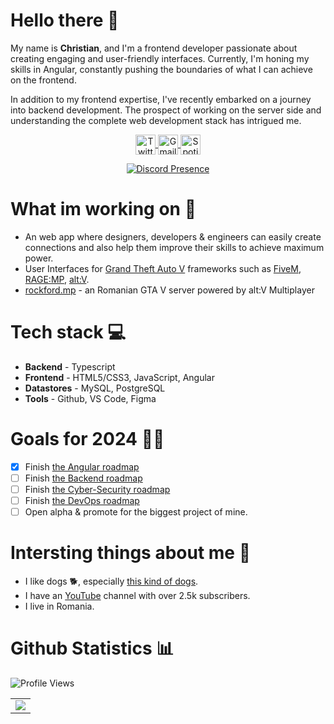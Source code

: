 # Hello there 👋
My name is **Christian**, and I'm a frontend developer passionate about creating engaging and user-friendly interfaces. Currently, I'm honing my skills in Angular, constantly pushing the boundaries of what I can achieve on the frontend.

In addition to my frontend expertise, I've recently embarked on a journey into backend development. The prospect of working on the server side and understanding the complete web development stack has intrigued me.

<p align="center">
   <a href="https://www.instagram.com/cibu_cristi/" target="_blank">
      <img src="https://github.com/LeonardSSH/LeonardSSH/blob/master/instagram.svg" alt="Twitter" width="32" align="center">
   </a>
   <a href="mailto:cibucristi1@gmail.com" target="_blank" rel="nofollow">
      <img src="https://github.com/LeonardSSH/LeonardSSH/blob/master/gmail.svg" alt="Gmail" width="32" align="center">
   </a>
   <a href="https://open.spotify.com/user/cristicaol" target="_blank" rel="nofollow">
      <img src="https://github.com/LeonardSSH/LeonardSSH/blob/master/spotify.svg" alt="Spotify" width="32" align="center">
   </a>
</p>

<p align="center">
   <a href="https://discord.com/users/773576280150900749" target="_blank" rel="nofollow">
      <img src="https://lanyard.cnrad.dev/api/773576280150900749" alt="Discord Presence" align="center">
   </a>
</p>

# What im working on 👷
- An web app where designers, developers & engineers can easily create connections and also help them improve their skills to achieve maximum power.
- User Interfaces for [Grand Theft Auto V](https://www.rockstargames.com/gta-v) frameworks such as [FiveM](https://fivem.net/), [RAGE:MP](https://rage.mp/), [alt:V](https://altv.mp/#/).
- [rockford.mp](https://discord.gg/5rncygfnW4) - an Romanian GTA V server powered by alt:V Multiplayer

# Tech stack 💻
   * **Backend** - Typescript
   * **Frontend** - HTML5/CSS3, JavaScript, Angular
   * **Datastores** - MySQL, PostgreSQL
   * **Tools** - Github, VS Code, Figma

# Goals for 2024 🧑‍🏫
- [x] Finish [the Angular roadmap](https://roadmap.sh/angular)
- [ ] Finish [the Backend roadmap](https://roadmap.sh/backend)
- [ ] Finish [the Cyber-Security roadmap](https://roadmap.sh/cyber-security)
- [ ] Finish [the DevOps roadmap](https://roadmap.sh/devops)
- [ ] Open alpha & promote for the biggest project of mine.

# Intersting things about me 🤌
- I like dogs 🐕, especially [this kind of dogs](https://www.akc.org/dog-breeds/french-bulldog/).
- I have an [YouTube](https://youtube.com/@iamCibu) channel with over 2.5k subscribers.
- I live in Romania.

# Github Statistics 📊
![Profile Views](https://komarev.com/ghpvc/?username=cibucristi&color=7C3138&style=flat-square) 
<br>
   <table>
  <tr>
    <td align="center" style="padding=0;width=50%;">
      <img align="center" style="padding=0;" src="https://github-readme-stats-eight-theta.vercel.app/api?username=cibucristi&show_icons=true&include_all_commits=true&count_private=true&bg_color=1c1c1c&hide_border=true&text_color=ffffff&title_color=c3002f&icon_color=c3002f&hide_title=true" />
    </td>
  </tr>
</table>
